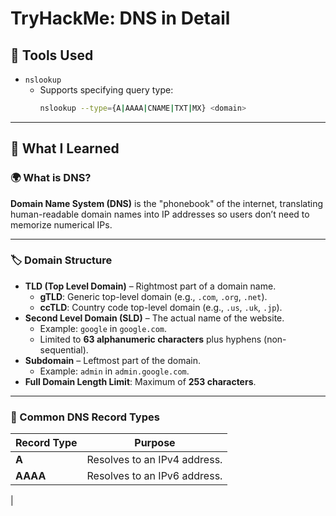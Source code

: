 # TryHackMe: DNS in Detail

## 🧰 Tools Used
- `nslookup`
  - Supports specifying query type:
    ```bash
    nslookup --type={A|AAAA|CNAME|TXT|MX} <domain>
    ```

---

## 📘 What I Learned

### 🌍 What is DNS?
**Domain Name System (DNS)** is the "phonebook" of the internet, translating human-readable domain names into IP addresses so users don’t need to memorize numerical IPs.

---

### 🏷 Domain Structure
- **TLD (Top Level Domain)** – Rightmost part of a domain name.
  - **gTLD**: Generic top-level domain (e.g., `.com`, `.org`, `.net`).
  - **ccTLD**: Country code top-level domain (e.g., `.us`, `.uk`, `.jp`).
- **Second Level Domain (SLD)** – The actual name of the website.
  - Example: `google` in `google.com`.
  - Limited to **63 alphanumeric characters** plus hyphens (non-sequential).
- **Subdomain** – Leftmost part of the domain.
  - Example: `admin` in `admin.google.com`.
- **Full Domain Length Limit**: Maximum of **253 characters**.

---

### 📄 Common DNS Record Types
| Record Type | Purpose |
|-------------|---------|
| **A**       | Resolves to an IPv4 address. |
| **AAAA**    | Resolves to an IPv6 address. |
|
